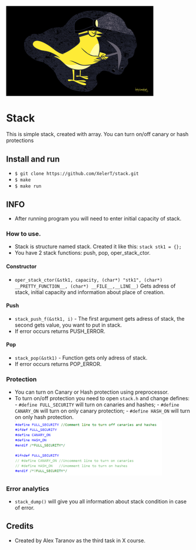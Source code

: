 <img src="https://github.com/XelerT/stack/blob/main/img/canary.gif" alt="Canary" width="400"/>

# Stack

This is simple stack, created with array. You can turn on/off canary or hash protections

## Install and run

- `$ git clone https://github.com/XelerT/stack.git`
- `$ make`
- `$ make run`

## INFO
- After running program you will need to enter initial capacity of stack.

### How to use.
- Stack is structure named stack. Created it like this: `stack stk1 = {};`
- You have 2 stack functions: push, pop, oper_stack_ctor.
#### Constructor
- `oper_stack_ctor(&stk1, capacity, (char*) "stk1", (char*) __PRETTY_FUNCTION__, (char*) __FILE__,__LINE__)` Gets adress of stack, initial capacity and information about place of creation.
#### Push
- `stack_push_f(&stk1, i)` - The first argument gets adress of stack, the second gets value, you want to put in stack.
- If error occurs returns PUSH_ERROR.
#### Pop
- `stack_pop(&stk1)` - Function gets only adress of stack.
- If error occurs returns POP_ERROR.

### Protection
- You can turn on Canary or Hash protection using preprocessor.
- To turn on/off protection you need to open `stack.h` and change defines:
        - ```#define FULL_SECURITY``` will turn on canaries and hashes;
        - ```#define CANARY_ON``` will turn on only canary protection;
        - ```#define HASH_ON``` will turn on only hash protection.
        <img src="https://github.com/XelerT/stack/blob/main/img/example.png" alt="example" width="400"/>

### Error analytics
- `stack_dump()` will give you all information about stack condition in case of error.


## Credits
- Created by Alex Taranov as the third task in X course.

